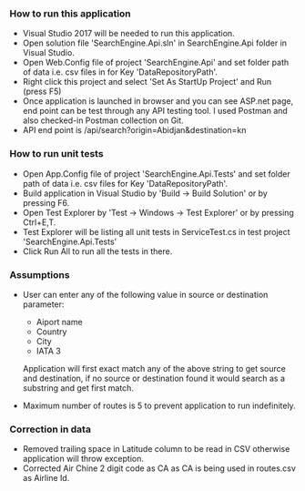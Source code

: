 ### How to run this application

- Visual Studio 2017 will be needed to run this application.
- Open solution file 'SearchEngine.Api.sln' in SearchEngine.Api folder in Visual Studio.
- Open Web.Config file of project 'SearchEngine.Api' and set folder path of data i.e. csv files in for Key 'DataRepositoryPath'.
- Right click this project and select 'Set As StartUp Project' and Run (press F5)
- Once application is launched in browser and you can see ASP.net page, end point can be test through any API testing tool. I used Postman and also checked-in Postman collection on Git.
- API end point is /api/search?origin=Abidjan&destination=kn

### How to run unit tests

- Open App.Config file of project 'SearchEngine.Api.Tests' and set folder path of data i.e. csv files for Key 'DataRepositoryPath'.
- Build application in Visual Studio by 'Build -> Build Solution' or by pressing F6.
- Open Test Explorer by 'Test -> Windows -> Test Explorer' or by pressing Ctrl+E,T.
- Test Explorer will be listing all unit tests in ServiceTest.cs in test project 'SearchEngine.Api.Tests'
- Click Run All to run all the tests in there.

### Assumptions

- User can enter any of the following value in source or destination parameter:
	- Aiport name
	- Country
	- City
	- IATA 3

  Application will first exact match any of the above string to get source and destination, if no source or destination found it would search as a substring and get first match.
- Maximum number of routes is 5 to prevent application to run indefinitely.


### Correction in data

- Removed trailing space in Latitude column to be read in CSV otherwise application will throw exception.
- Corrected Air Chine 2 digit code as CA as CA is being used in routes.csv as Airline Id.